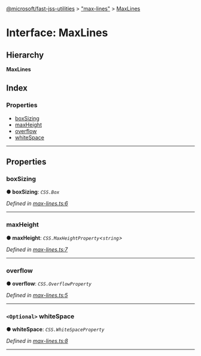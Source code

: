 [@microsoft/fast-jss-utilities](../README.md) > ["max-lines"](../modules/_max_lines_.md) > [MaxLines](../interfaces/_max_lines_.maxlines.md)

# Interface: MaxLines

## Hierarchy

**MaxLines**

## Index

### Properties

* [boxSizing](_max_lines_.maxlines.md#boxsizing)
* [maxHeight](_max_lines_.maxlines.md#maxheight)
* [overflow](_max_lines_.maxlines.md#overflow)
* [whiteSpace](_max_lines_.maxlines.md#whitespace)

---

## Properties

<a id="boxsizing"></a>

###  boxSizing

**● boxSizing**: *`CSS.Box`*

*Defined in [max-lines.ts:6](https://github.com/Microsoft/fast-dna/blob/164dd3ca/packages/fast-jss-utilities/src/max-lines.ts#L6)*

___
<a id="maxheight"></a>

###  maxHeight

**● maxHeight**: *`CSS.MaxHeightProperty`<`string`>*

*Defined in [max-lines.ts:7](https://github.com/Microsoft/fast-dna/blob/164dd3ca/packages/fast-jss-utilities/src/max-lines.ts#L7)*

___
<a id="overflow"></a>

###  overflow

**● overflow**: *`CSS.OverflowProperty`*

*Defined in [max-lines.ts:5](https://github.com/Microsoft/fast-dna/blob/164dd3ca/packages/fast-jss-utilities/src/max-lines.ts#L5)*

___
<a id="whitespace"></a>

### `<Optional>` whiteSpace

**● whiteSpace**: *`CSS.WhiteSpaceProperty`*

*Defined in [max-lines.ts:8](https://github.com/Microsoft/fast-dna/blob/164dd3ca/packages/fast-jss-utilities/src/max-lines.ts#L8)*

___

